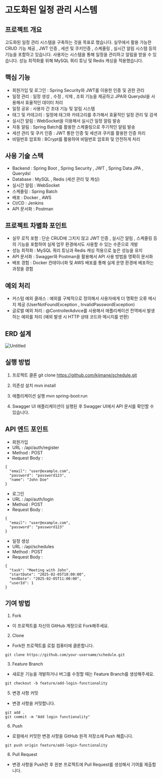 # 고도화된 일정 관리 시스템
## 프로젝트 개요
고도화된 일정 관리 시스템을 구축하는 것을 목표로 했습니다.
실무에서 활용 가능한 CRUD 기능 제공 , JWT 인증 , 세션 및 쿠키인증 , 스케줄링 , 실시간 알림 시스템 등의 기능을 포함하고 있습니다.
사용자는 시스템을 통해 일정을 관리하고 알림을 받을 수 있습니다.
성능 최적화를 위해 MySQL 쿼리 튜닝 및 Redis 캐싱을 적용했습니다.

## 핵심 기능
- 회원가입 및 로그인 : Spring Security와 JWT를 이용한 인증 및 권한 관리
- 일정 관리 : 일정 생성 , 수정 , 삭제 , 조회 기능을 제공하고 JPA와 Querydsl을 사용해서 효율적인 데이터 처리
- 일정 공유 : 사용자 간 초대 기능 및 알림 시스템
- 태그 및 카테고리 : 일정에 태그와 카테고리를 추가해서 효율적인 일정 관리 및 검색
- 실시간 알림 : WebSocket을 이용해서 실시간 일정 알림 발송
- 자동 알림 : Spring Batch를 활용한 스케줄링으로 주기적인 알림 발송
- 세션 관리 및 쿠키 인증 : JWT 통한 인증 및 세션과 쿠키를 활용한 인증 처리
- 비밀번호 암호화 : BCrypt를 활용하여 비밀번호 암호화 및 안전하게 처리

## 사용 기술 스택
- Backend : Spring Boot , Spring Security , JWT , Spring Data JPA , Querydsl
- Database : MySQL , Redis (세션 관리 및 캐싱)
- 실시간 알림 : WebSocket
- 스케줄링 : Spring Batch
- 배포 : Docker , AWS
- CI/CD : Jenkins
- API 문서화 : Postman

## 프로젝트 차별화 포인트
- 실무 로직 포함 : 단순 CRUD에 그치지 않고 JWT 인증 , 실시간 알림 , 스케줄링 등의 기능을 포함하여 실제 업무 환경에서도 사용할 수 있는 수준으로 개발
- 성능 최적화 : MySQL 쿼리 튜닝과 Redis 캐싱 적용으로 높은 성능을 유지
- API 문서화 : Swagger와 Postman을 활용해서 API 사용 방법을 명확히 문서화
- 배포 경험 : Docker 컨테이너화 및 AWS 배포를 통해 실제 운영 환경에 배포하는 과정을 경험

## 예외 처리
- 커스텀 예외 클래스 : 예외를 구체적으로 정의해서 사용자에게 더 명확한 오류 메시지 제공 (UserNotFoundException , InvalidPasswordException)
- 글로벌 예외 처리 : @ControllerAdvice를 사용해서 애플리케이션 전역에서 발생하는 예외를 처리 (예외 발생 시 HTTP 상태 코드와 메시지를 반환)

## ERD 설계
![Untitled](https://github.com/user-attachments/assets/e0e6e123-8bd1-4ea5-b5c8-92c5eef6efec)

## 실행 방법
1. 프로젝트 클론
git clone https://github.com/kijmane/schedule.git

3. 의존성 설치 
mvn install

4. 애플리케이션 실행
mvn spring-boot:run

5. Swagger UI
애플리케이션이 실행된 후 Swagger UI에서 API 문서를 확인할 수 있습니다.

## API 엔드 포인트
- 회원가입
- URL : /api/auth/register
- Method : POST
- Request Body :
```
{
  "email": "user@example.com",
  "password": "password123",
  "name": "John Doe"
}
```

- 로그인
- URL : /api/auth/login
- Method : POST
- Request Body :
```
{
  "email": "user@example.com",
  "password": "password123"
}
```

- 일정 생성
- URL : /api/schedules
- Method : POST
- Request Body :
```
{
  "task": "Meeting with John",
  "startDate": "2025-02-05T10:00:00",
  "endDate": "2025-02-05T11:00:00",
  "userId": 1
}
```

## 기여 방법
1. Fork
- 이 프로젝트를 자신의 GitHub 계정으로 Fork해주세요.

2. Clone
- Fork한 프로젝트를 로컬 컴퓨터에 클론합니다.
```
git clone https://github.com/your-username/schedule.git
```

3. Feature Branch
- 새로운 기능을 개발하거나 버그를 수정할 때는 Feature Branch를 생성해주세요.
```
git checkout -b feature/add-login-functionality
```

5. 변경 사항 커밋
- 변경 사항을 커밋합니다.
```
git add .
git commit -m "Add login functionality"
```

6. Push
- 로컬에서 커밋한 변경 사항을 GitHub 원격 저장소에 Push 해줍니다.
```
git push origin feature/add-login-functionality
```

8. Pull Request
- 변경 사항을 Push한 후 원본 프로젝트에 Pull Request를 생성해서 기여를 제출합니다.
